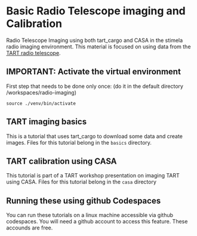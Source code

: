 # Basic Radio Telescope imaging and Calibration

Radio Telescope Imaging using both tart_cargo and CASA in the stimela radio imaging environment. This material is focused on using data from the [TART radio telescope](https://tart.elec.ac.nz).

## IMPORTANT: Activate the virtual environment

First step that needs to be done only once:  (do it in the default directory /workspaces/radio-imaging)

    source ./venv/bin/activate

## TART imaging basics

This is a tutorial that uses tart_cargo to download some data and create images. Files for this tutorial belong in
the ```basics``` directory.

## TART calibration using CASA

This tutorial is part of a TART workshop presentation on imaging TART using CASA. Files for this tutorial belong in the ```casa``` directory

## Running these using github Codespaces

You can run these tutorials on a linux machine accessible via github codespaces. You will need a github account to access this feature. These accounds are free.
